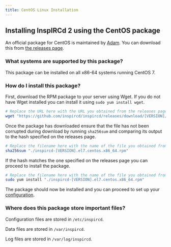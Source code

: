 ```yaml
---
title: CentOS Linux Installation
---
```


## Installing InspIRCd 2 using the CentOS package

An official package for CentOS is maintained by [Adam](https://github.com/Adam-). You can download this from [the releases page](https://github.com/inspircd/inspircd/releases/latest).

### What systems are supported by this package?

This package can be installed on all x86-64 systems running CentOS 7.

### How do I install this package?

First, download the RPM package to your server using Wget. If you do not have Wget installed you can install it using `sudo yum install wget`.

```sh
# Replace the URL here with the URL you obtained from the releases page.
wget "https://github.com/inspircd/inspircd/releases/download/[VERSION]/inspircd-[VERSION].el7.centos.x86_64.rpm"
```

Once the package has downloaded ensure that the file has not been corrupted during download by running `sha256sum` and comparing its output to the hash specified on the releases page.

```sh
# Replace the filename here with the name of the file you obtained from the releases page.
sha256sum "./inspircd-[VERSION].el7.centos.x86_64.rpm"
```

If the hash matches the one specified on the releases page you can proceed to install the package.

```sh
# Replace the filename here with the name of the file you obtained from the releases page.
sudo yum install "./inspircd-[VERSION].el7.centos.x86_64.rpm"
```

The package should now be installed and you can proceed to set up your [configuration](/2/configuration).

### Where does this package store important files?

Configuration files are stored in `/etc/inspircd`.

Data files are stored in `/var/inspircd`.

Log files are stored in `/var/log/inspircd`.
